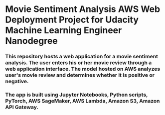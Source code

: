 # Movie Sentiment Analysis AWS Web Deployment Project for Udacity Machine Learning Engineer Nanodegree

### This repository hosts a web application for a movie sentiment analysis. The user enters his or her movie review through a web application interface. The model hosted on AWS analyzes user's movie review and determines whether it is positive or negative. 

### The app is built using Jupyter Notebooks, Python scripts, PyTorch, AWS SageMaker, AWS Lambda, Amazon S3, Amazon API Gateway. 
